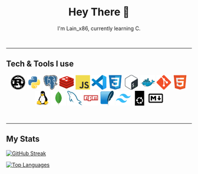 <h1 align="center">
Hey There 👋
</h1>

<p align="center">
I'm Lain_x86, currently learning C.
</p>

<p align="center">
  <img src="https://komarev.com/ghpvc/?username=BiasedKiwi&style=flat-square&color=blue" alt=""/>
</p>        

---

<h2>Tech & Tools I use</h2>

<p align="center">
  <img src="https://github.com/devicons/devicon/blob/master/icons/rust/rust-plain.svg" height=40px width=40px />
  <img src="https://github.com/devicons/devicon/blob/master/icons/python/python-original.svg" height=40px width=40px />
  <img src="https://github.com/devicons/devicon/blob/master/icons/postgresql/postgresql-original.svg" height=40px width=40px />
  <img src="https://github.com/devicons/devicon/blob/master/icons/redis/redis-original.svg" height=40px width=40px />
  <img src="https://github.com/devicons/devicon/blob/master/icons/javascript/javascript-original.svg" height=40px width=40px />
  <img src="https://github.com/devicons/devicon/blob/master/icons/vscode/vscode-original.svg" height=40px width=40px />
  <img src="https://github.com/devicons/devicon/blob/master/icons/css3/css3-original.svg" height=40px width=40px />
  <img src="https://github.com/devicons/devicon/blob/master/icons/bash/bash-original.svg" height=40px width=40px />
  <img src="https://github.com/devicons/devicon/blob/master/icons/docker/docker-original.svg" height=40px width=40px />
  <img src="https://github.com/devicons/devicon/blob/master/icons/git/git-original.svg" height=40px width=40px />
  <img src="https://github.com/devicons/devicon/blob/master/icons/html5/html5-original.svg" height=40px width=40px />
  <img src="https://github.com/devicons/devicon/blob/master/icons/linux/linux-original.svg" height=40px width=40px />
  <img src="https://github.com/devicons/devicon/blob/master/icons/mongodb/mongodb-original.svg" height=40px width=40px />
  <img src="https://github.com/devicons/devicon/blob/master/icons/mysql/mysql-original.svg" height=40px width=40px />
  <img src="https://github.com/devicons/devicon/blob/master/icons/npm/npm-original-wordmark.svg" height=40px width=40px />
  <img src="https://github.com/devicons/devicon/blob/master/icons/sqlite/sqlite-original.svg" height=40px width=40px />
  <img src="https://github.com/devicons/devicon/blob/master/icons/tailwindcss/tailwindcss-plain.svg" height=40px width=40px />
  <img src="https://github.com/devicons/devicon/blob/master/icons/ubuntu/ubuntu-plain.svg" height=40px width=40px />
  <img src="https://github.com/devicons/devicon/blob/master/icons/markdown/markdown-original.svg" height=40px width=40px />
</p>
          
</br>

---

<h2>My Stats</h2>
<p>
  <a href="https://git.io/streak-stats"><img src="https://github-readme-streak-stats-seven-beige.vercel.app?user=Lain-x86&theme=dark" alt="GitHub Streak" /></a>
</p>
<p>
  <a href="https://git.io/streak-stats"><img src="https://github-readme-stats.vercel.app/api/top-langs/?username=Lain-x86&layout=compact&theme=dark" alt="Top Languages" /></a>
</p>

